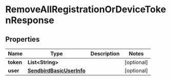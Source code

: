 

# RemoveAllRegistrationOrDeviceTokenResponse


## Properties

| Name | Type | Description | Notes |
|------------ | ------------- | ------------- | -------------|
|**token** | **List&lt;String&gt;** |  |  [optional] |
|**user** | [**SendbirdBasicUserInfo**](SendbirdBasicUserInfo.md) |  |  [optional] |



